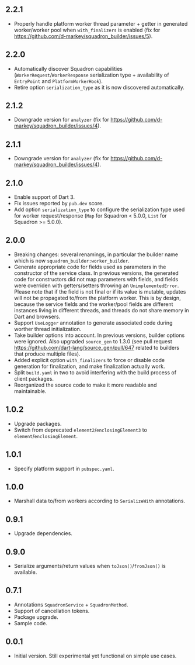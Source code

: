 ## 2.2.1

- Properly handle platform worker thread parameter + getter in generated worker/worker pool when `with_finalizers` is enabled (fix for https://github.com/d-markey/squadron_builder/issues/5).

## 2.2.0

- Automatically discover Squadron capabilities (`WorkerRequest`/`WorkerResponse` serialization type + availability of `EntryPoint` and `PlatformWorkerHook`).
- Retire option `serialization_type` as it is now discovered automatically.

## 2.1.2

- Downgrade version for `analyzer` (fix for https://github.com/d-markey/squadron_builder/issues/4).

## 2.1.1

- Downgrade version for `analyzer` (fix for https://github.com/d-markey/squadron_builder/issues/4).

## 2.1.0

- Enable support of Dart 3.
- Fix issues reported by `pub.dev` score.
- Add option `serialization_type` to configure the serialization type used for worker request/response (`Map` for Squadron < 5.0.0, `List` for Squadron >= 5.0.0).

## 2.0.0

- Breaking changes: several renamings, in particular the builder name which is now `squadron_builder:worker_builder`.
- Generate appropriate code for fields used as parameters in the constructor of the service class. In previous versions, the generated code for constructors did not map parameters with fields, and fields were overriden with getters/setters throwing an `UnimplementedError`. Please note that if the field is not final or if its value is mutable, updates will not be propagated to/from the platform worker. This is by design, because the service fields and the worker/pool fields are different instances living in different threads, and threads do not share memory in Dart and browsers.
- Support `UseLogger` annotation to generate associated code during worther thread initialization.
- Take builder options into account. In previous versions, builder options were ignored. Also upgraded `source_gen` to 1.3.0 (see pull request https://github.com/dart-lang/source_gen/pull/647 related to builders that produce multiple files).
- Added explicit option `with_finalizers` to force or disable code generation for finalization, and make finalization actually work.
- Split `build.yaml` in two to avoid interfering with the build process of client packages.
- Reorganized the source code to make it more readable and maintainable.

## 1.0.2

- Upgrade packages.
- Switch from deprecated `element2`/`enclosingElement3` to `element`/`enclosingElement`.

## 1.0.1

- Specify platform support in `pubspec.yaml`.

## 1.0.0

- Marshall data to/from workers according to `SerializeWith` annotations.

## 0.9.1

- Upgrade dependencies.

## 0.9.0

- Serialize arguments/return values when `toJson()`/`fromJson()` is available.

## 0.7.1

- Annotations `SquadronService` + `SquadronMethod`.
- Support of cancellation tokens.
- Package upgrade.
- Sample code.

## 0.0.1

- Initial version. Still experimental yet functional on simple use cases.
